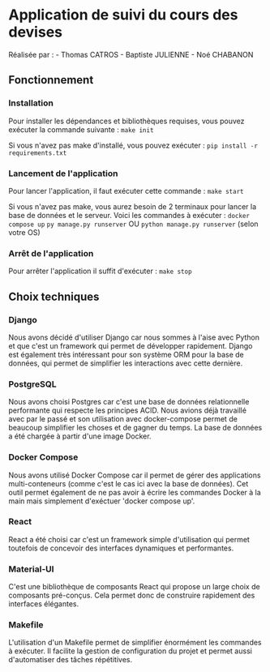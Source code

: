 # Application de suivi du cours des devises
Réalisée par :
    - Thomas CATROS
    - Baptiste JULIENNE
    - Noé CHABANON

## Fonctionnement
### Installation
Pour installer les dépendances et bibliothèques requises, vous pouvez exécuter la commande suivante :
    `make init`

Si vous n'avez pas make d'installé, vous pouvez exécuter :
    `pip install -r requirements.txt`


### Lancement de l'application 
Pour lancer l'application, il faut exécuter cette commande :
    `make start`

Si vous n'avez pas make, vous aurez besoin de 2 terminaux pour lancer la base de données et le serveur.
Voici les commandes à exécuter :
    `docker compose up`
    `py manage.py runserver` OU `python manage.py runserver` (selon votre OS)


### Arrêt de l'application
Pour arrêter l'application il suffit d'exécuter :
    `make stop`


## Choix techniques
### Django
Nous avons décidé d'utiliser Django car nous sommes à l'aise avec Python et que c'est un framework qui permet de développer rapidement.
Django est également très intéressant pour son système ORM pour la base de données, qui permet de simplifier les interactions avec cette dernière.

### PostgreSQL
Nous avons choisi Postgres car c'est une base de données relationnelle performante qui respecte les principes ACID. Nous avions déjà travaillé avec par le passé et son utilisation avec docker-compose permet de beaucoup simplifier les choses et de gagner du temps. La base de données a été chargée à partir d'une image Docker.

### Docker Compose
Nous avons utilisé Docker Compose car il permet de gérer des applications multi-conteneurs (comme c'est le cas ici avec la base de données). Cet outil permet également de ne pas avoir à écrire les commandes Docker à la main mais simplement d'exéctuer 'docker compose up'.

### React
React a été choisi car c'est un framework simple d'utilisation qui permet toutefois de concevoir des interfaces dynamiques et performantes.

### Material-UI
C'est une bibliothèque de composants React qui propose un large choix de composants pré-conçus. Cela permet donc de construire rapidement des interfaces élégantes.

### Makefile
L'utilisation d'un Makefile permet de simplifier énormément les commandes à exécuter. Il facilite la gestion de configuration du projet et permet aussi d'automatiser des tâches répétitives.

